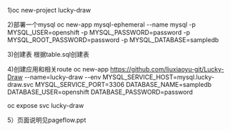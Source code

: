 1)oc new-project lucky-draw

2)部署一个mysql
oc new-app mysql-ephemeral --name mysql -p MYSQL_USER=openshift -p MYSQL_PASSWORD=password -p MYSQL_ROOT_PASSWORD=password -p MYSQL_DATABASE=sampledb

3)创建表
根据table.sql创建表

4)创建应用和相关route
oc new-app https://github.com/liuxiaoyu-git/Lucky-Draw --name=lucky-draw --env MYSQL_SERVICE_HOST=mysql.lucky-draw.svc MYSQL_SERVICE_PORT=3306 DATABASE_NAME=sampledb DATABASE_USER=openshift DATABASE_PASSWORD=password

oc expose svc lucky-draw 

5）页面说明见pageflow.ppt
